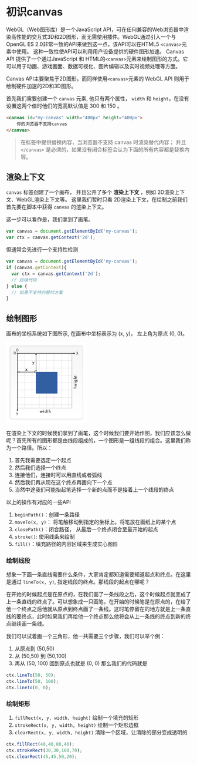 # 初识canvas

WebGL（Web图形库）是一个JavaScript API，可在任何兼容的Web浏览器中渲染高性能的交互式3D和2D图形，而无需使用插件。WebGL通过引入一个与OpenGL ES 2.0非常一致的API来做到这一点，该API可以在HTML5 `<canvas>`元素中使用。 这种一致性使API可以利用用户设备提供的硬件图形加速。
Canvas API 提供了一个通过JavaScript 和 HTML的`<canvas>`元素来绘制图形的方式。它可以用于动画、游戏画面、数据可视化、图片编辑以及实时视频处理等方面。

Canvas API主要聚焦于2D图形。而同样使用`<canvas>`元素的 WebGL API 则用于绘制硬件加速的2D和3D图形。

首先我们需要创建一个 `canvas` 元素, 他只有两个属性， `width` 和 `height`，在没有设置这两个值时他们的宽高默认值是 300 和 150 。
``` html
<canvas id="my-canvas" width="400px" height="400px">
    你的浏览器不支持canvas
</canvas>
```
> 在标签中提供替换内容，当浏览器不支持 canvas 时渲染替代内容； 并且 `</canvas>` 是必须的，如果没有闭合标签会认为下面的所有内容都是替换内容。

## 渲染上下文
`canvas` 标签创建了一个画布， 并且公开了多个 **渲染上下文** ，例如 2D渲染上下文、WebGL渲染上下文等。
这里我们暂时只看 2D渲染上下文，在绘制之前我们首先要在脚本中获得 `canvas` 的渲染上下文。

这一步可以看作是，我们拿到了画笔。
```js
var canvas = document.getElementById('my-canvas');
var ctx = canvas.getContext('2d');
```
但通常会先进行一个支持性检测
```js
var canvas = document.getElementById('my-canvas');
if (canvas.getContext){
  var ctx = canvas.getContext('2d');
  // 后续代码
} else {
  // 如果不支持的替代方案
}
```

## 绘制图形
画布的坐标系统如下图所示, 在画布中坐标表示为 (x, y)， 左上角为原点 (0, 0)。

![图片alt](../../img/canvas-coordinate.png '图片title')

在渲染上下文的时候我们拿到了画笔，这个时候我们要开始作图，我们应该怎么做呢？首先所有的图形都是由线段组成的，一个图形是一组线段的组合。这里我们称为一个路径。所以：
1. 首先我需要选定一个起点
2. 然后我们选择一个终点
3. 连接他们，连接时可以用直线或者弧线
4. 然后我们再从现在这个终点再画向下一个点
5. 当然中途我们可能抬起笔选择一个新的点而不是接着上一个线段的终点

以上的操作有对应的一些API
1. `beginPath()`：创建一条路径
2. `moveTo(x, y)`： 将笔触移动到指定的坐标上。将笔放在画纸上的某个点
3. `closePath()`：闭合路径， 从最后一个终点闭合至最开始的起点
4. `stroke()`: 使用线条来绘制
5. `fill()`：填充路径的内容区域来生成实心图形

### 绘制线段
想象一下画一条直线需要什么条件，大家肯定都知道需要知道起点和终点。在这里是通过 `lineTo(x, y)`, 指定线段的终点。那线段的起点在哪呢？

在开始的时候起点是在原点的，在我们画了一条线段之后，这个时候起点就变成了上一条直线的终点了。可以想象成一只画笔，在开始的时候笔是在原点的，在给了他一个终点之后他就从原点到终点画了一条线。这时笔停留在的地方就是上一条直线的要终点，此时如果我们再给他一个终点那么他将会从上一条线的终点到新的终点继续画一条线。

我们可以试着画一个三角形，他一共需要三个步骤，我们可以举个例：
1. 从原点到 (50,50)
2. 从 (50,50) 到 (50,100)
3. 再从 (50, 100) 回到原点也就是 (0, 0)
那么我们的代码就是
```js
ctx.lineTo(50, 50);
ctx.lineTo(50, 100);
ctx.lineTo(0, 0);
```

<template>
  <canvas id="my-canvas1" width="400px" height="400px" style="border: 1px solid black">
    你的浏览器不支持canvas
  </canvas>
  <script>
    const myCanvas1 = document.getElementById("my-canvas1");
    const ctx1 = myCanvas1.getContext("2d");
    ctx1.beginPath();
    ctx1.moveTo(200,200)
    ctx1.lineTo(50, 20);
    ctx1.lineTo(50, 100);
    // ctx1.closePath()
    // ctx1.stroke();
    ctx1.fill()
</script>
</template>



### 绘制矩形

1. `fillRect(x, y, width, height)`
  绘制一个填充的矩形
2. `strokeRect(x, y, width, height)`
  绘制一个矩形边框
3. `clearRect(x, y, width, height)`
  清除一个区域，让清除的部分变成透明的

```js
ctx.fillRect(40,40,80,40);
ctx.strokeRect(30,30,100,70);
ctx.clearRect(45,45,50,20);
```
<template>
  <canvas id="my-canvas" width="400px" height="400px" style="border: 1px solid black">
    你的浏览器不支持canvas
  </canvas>
  <script>
    const myCanvas = document.getElementById("my-canvas");
    const ctx = myCanvas.getContext("2d");
    ctx.fillRect(40,40,80,40);
    ctx.strokeRect(30,30,100,70);
    ctx.clearRect(45,45,50,20);
</script>
</template>